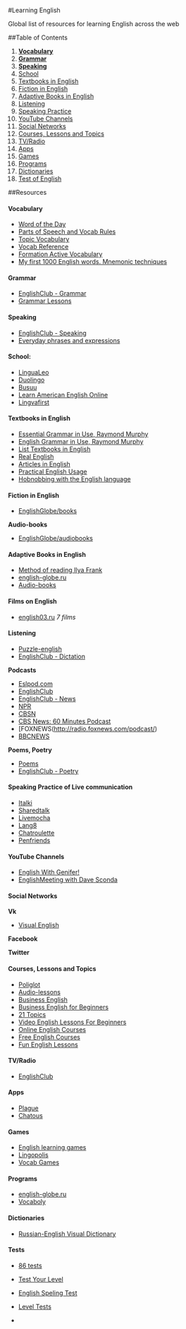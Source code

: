 #Learning English

Global list of resources for learning English across the web


##Table of Contents

  1. [**Vocabulary**](#vocab)
  1. [**Grammar**](#grammar)
  1. [**Speaking**](#speaking)
  1. [School](#school)
  1. [Textbooks in English](#tbooks)
  1. [Fiction in English](#fiction)
  1. [Adaptive Books in English](#adbooks)
  1. [Listening](#listening)
  1. [Speaking Practice](#spractice)
  1. [YouTube Channels](#youtube)
  1. [Social Networks](#social)
  1. [Courses, Lessons and Topics](#courses)
  1. [TV/Radio](#radio)
  1. [Apps](#apps)
  1. [Games](#games)
  1. [Programs](#programs)
  1. [Dictionaries](#dict)
  1. [Test of English](#tests)

  
##Resources


#### <a name='vocab'>Vocabulary</a>
- [Word of the Day](https://www.englishclub.com/vocabulary/word-of-the-day.htm)
- [Parts of Speech and Vocab Rules](https://www.englishclub.com/vocabulary/parts-of-speech.htm)
- [Topic Vocabulary](https://www.englishclub.com/vocabulary/topic.htm)
- [Vocab Reference](https://www.englishclub.com/vocabulary/reference.htm)
- [Formation Active Vocabulary](http://www.english-globe.ru/index.php?option=com_content&task=category&sectionid=18&id=72&Itemid=88)
- [My first 1000 English words. Mnemonic techniques](http://english03.ru/knigi/first1000words.html)


#### <a name='grammar'>Grammar</a>
- [EnglishClub - Grammar](https://www.englishclub.com/grammar/index.htm)
- [Grammar Lessons](http://www.english-globe.ru/index.php?option=com_content&task=section&id=16&Itemid=69)


#### <a name='speaking'>Speaking</a>
- [EnglishClub - Speaking](https://www.englishclub.com/speaking/index.htm)
- [Everyday phrases and expressions](http://english100.ru/razgovornik-1)


#### <a name='school'>School:</a>
- [LinguaLeo](http://lingualeo.com/ru/)
- [Duolingo](https://www.duolingo.com/)
- [Busuu](https://www.busuu.com/ru/)
- [Learn American English Online](http://learnamericanenglishonline.com/index.html)
- [Lingvafirst](http://lingvafirst.tk/)
  
#### <a name='tbooks'>Textbooks in English</a>
- [Essential Grammar in Use, Raymond Murphy](http://english03.ru/knigi/ob-uchebnike-murphy.html)
- [English Grammar in Use, Raymond Murphy](http://english01.ru/)
- [List Textbooks in English](http://netenglish.ru/book.html)
- [Real English](http://english03.ru/knigi/real-english.html)
- [Articles in English](http://english03.ru/knigi/ob-artiklyax.html)
- [Practical English Usage](http://english03.ru/knigi/skachat-swan.html)
- [Hobnobbing with the English language](http://english03.ru/knigi/druzheskie-vstrechi-s-anglijskim-yazykom-m-kolpakchi.html)



#### <a name='fiction'>Fiction in English</a>
- [EnglishGlobe/books](http://www.english-globe.ru/index.php?option=com_content&task=category&sectionid=4&id=4&Itemid=62)

**Audio-books**
- [EnglishGlobe/audiobooks](http://www.english-globe.ru/index.php?option=com_content&task=blogcategory&id=6&Itemid=23)


#### <a name='adbooks'>Adaptive Books in English</a>
- [Method of reading Ilya Frank](http://www.franklang.ru/index.php/anglijskij-yazyk/14-teksty-na-anglijskom-yazyke-adaptirovannye-po-metodu-chteniya-ili-franka)
- [english-globe.ru](http://www.english-globe.ru/index.php?option=com_content&task=blogcategory&id=5&Itemid=28)
- [Audio-books](http://www.english-globe.ru/index.php?option=com_content&task=section&id=28&Itemid=124)


#### <a name='schoolb'>Films on English</a>
- [english03.ru](http://english03.ru/category/filmy) *7 films*


#### <a name='listening'>Listening</a>
- [Puzzle-english](http://puzzle-english.com/)
- [EnglishClub - Dictation](https://www.englishclub.com/listening/dictation.htm)


**Podcasts**
- [Eslpod.com](https://www.eslpod.com/website/index_new.html)
- [EnglishClub](https://edition.englishclub.com/category/podcasts/)
- [EnglishClub - News](https://edition.englishclub.com/category/listening-news/)
- [NPR](http://www.npr.org/)
- [CBSN](http://cbsn.cbsnews.com/)
- [CBS News: 60 Minutes Podcast](http://www.learnoutloud.com/podcaststream/listen.php?url=http://www.cbsnews.com/common/includes/podcast/podcast_60min_1.rss&all=1&title=15735)
- [FOXNEWS(http://radio.foxnews.com/podcast/)
- [BBCNEWS](http://www.bbc.com/news/)

**Poems, Poetry**
- [Poems](http://www.english-globe.ru/index.php?option=com_content&task=section&id=27&Itemid=123)
- [EnglishClub - Poetry](https://www.englishclub.com/listening/poetry.htm)


#### <a name='spractice'>Speaking Practice of Live communication</a>
- [Italki](http://www.italki.com/)
- [Sharedtalk](http://sharedtalk.com/)
- [Livemocha](http://livemocha.com/)
- [Lang8](http://lang8.com/)
- [Chatroulette](http://chatroulette.com/)
- [Penfriends](http://www.englishjet.com/english_courses_files/adult_penfriends.asp)


#### <a name='youtube'>YouTube Channels</a>
- [English With Genifer!](http://www.youtube.com/user/JenniferESL)
- [EnglishMeeting with Dave Sconda](http://www.youtube.com/user/EnglishMeeting)


#### <a name='social'>Social Networks</a>
**Vk**
  - [Visual English](https://vk.com/learnenglish)
  
**Facebook**

**Twitter**


#### <a name='courses'>Courses, Lessons and Topics</a>
- [Poliglot](http://rutracker.org/forum/viewtopic.php?t=3919832)
- [Audio-lessons](http://www.english-globe.ru/index.php?option=com_content&task=view&id=13&Itemid=17)
- [Business English](http://www.english-globe.ru/index.php?option=com_content&task=category&sectionid=19&id=71&Itemid=92)
- [Business English for Beginners](http://www.english-globe.ru/index.php?option=com_content&task=category&sectionid=19&id=76&Itemid=92)
- [21 Topics](http://www.english-globe.ru/index.php?option=com_content&task=section&id=14&Itemid=57)
- [Video English Lessons For Beginners](http://english03.ru/video-uroki)
- [Online English Courses](http://www.1-language.com/englishcourse/index.htm)
- [Free English Courses](http://www.langmaster.com/comru/english/home.htm#)
- [Fun English Lessons](http://www.china232.com/category/fun-english-lessons)

  
#### <a name='radio'>TV/Radio</a>
- [EnglishClub](https://www.englishclub.com/listening/radio.htm)



#### <a name='apps'>Apps</a>  
- [Plague](http://plague.io/)
- [Chatous](https://chatous.com/#)


#### <a name='games'>Games</a>
- [English learning games](http://www.englishlearninggames.com/)
- [Lingopolis](https://playlingo.co/games/lingopolis/)
- [Vocab Games](https://www.englishclub.com/esl-games/vocabulary/?englishclub)


#### <a name='programs'>Programs</a>
- [english-globe.ru](http://www.english-globe.ru/index.php?option=com_content&task=view&id=5&Itemid=10)
- [Vocaboly](http://www.vocaboly.com/)


#### <a name='dict'>Dictionaries</a>
- [Russian-English Visual Dictionary](http://english03.ru/knigi/vizualnyj-slovar-ripol.html)


#### <a name='tests'>Tests</a>
- [86 tests](http://english03.ru/testy)
- [Test Your Level](http://www.english-globe.ru/index.php?option=com_joomlaquiz&quiz_id=5)
- [English Speling Test](http://www.english-globe.ru/index.php?option=com_joomlaquiz&quiz_id=1)
- [Level Tests](http://www.englishjet.com/english_courses_files/tests.htm)







-

